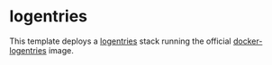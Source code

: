 # logentries

This template deploys a [logentries](https://logentries.com/) stack running the official [docker-logentries](https://github.com/rapid7/docker-logentries) image.
